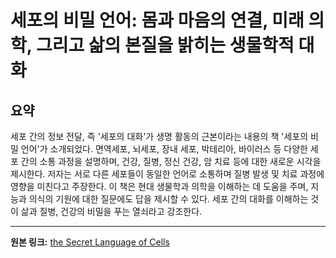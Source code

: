 # 세포의 비밀 언어: 몸과 마음의 연결, 미래 의학, 그리고 삶의 본질을 밝히는 생물학적 대화

## 요약
세포 간의 정보 전달, 즉 '세포의 대화'가 생명 활동의 근본이라는 내용의 책 '세포의 비밀 언어'가 소개되었다.  면역세포, 뇌세포, 장내 세포, 박테리아, 바이러스 등 다양한 세포 간의 소통 과정을 설명하며, 건강, 질병, 정신 건강, 암 치료 등에 대한 새로운 시각을 제시한다. 저자는 서로 다른 세포들이 동일한 언어로 소통하며 질병 발생 및 치료 과정에 영향을 미친다고 주장한다. 이 책은 현대 생물학과 의학을 이해하는 데 도움을 주며, 지능과 의식의 기원에 대한 질문에도 답을 제시할 수 있다.  세포 간의 대화를 이해하는 것이 삶과 질병, 건강의 비밀을 푸는 열쇠라고 강조한다.

---

**원본 링크:** [the Secret Language of Cells](https://www.thekurzweillibrary.com/book-the-secret-language-of-cells)
